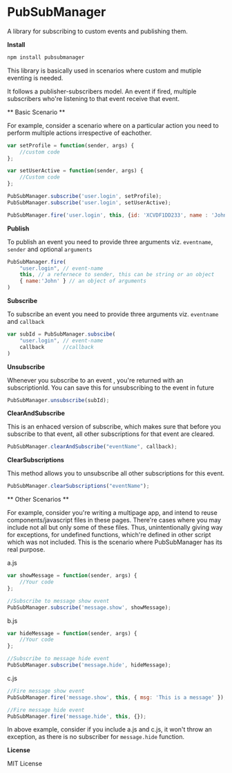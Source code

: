 PubSubManager
=============

A library for subscribing to custom events and publishing them.

**Install**
```javascript
npm install pubsubmanager
```

This library is basically used in scenarios where custom and mutiple eventing is needed.

It follows a publisher-subscribers model. An event if fired, multiple subscribers who're listening to that event receive that event.

** Basic Scenario **

For example, consider a scenario where on a particular action you need to perform multiple actions irrespective of eachother.
```javascript
var setProfile = function(sender, args) {
	//custom code
};

var setUserActive = function(sender, args) {
	//Custom code	
};

PubSubManager.subscribe('user.login', setProfile);
PubSubManager.subscribe('user.login', setUserActive);

PubSubManager.fire('user.login', this, {id: 'XCVDF1DD233', name : 'John'});
```

**Publish**

To publish an event you need to provide three arguments viz. `eventname`, `sender` and optional `arguments` 
```javascript
PubSubManager.fire(
	"user.login", // event-name
	this, // a refernece to sender, this can be string or an object
	{ name:'John' } // an object of arguments 
)
```

**Subscribe**

To subscribe an event you need to provide three arguments viz. `eventname` and `callback` 
```javascript
var subId = PubSubManager.subscibe(
	"user.login", // event-name
	callback 	  //callback
)
```

**Unsubscribe**

Whenever you subscribe to an event , you're returned with an subscriptionId. You can save this for unsubscribing to the event in future
```javascript
PubSubManager.unsubscribe(subId);
```

**ClearAndSubscribe**

This is an enhaced version of subscribe, which makes sure that before you subscribe to that event, all other subscriptions for that event are cleared.
```javascript
PubSubManager.clearAndSubscribe("eventName", callback);
```
**ClearSubscriptions**

This method allows you to unsubscribe all other subscriptions for this event.
```javascript
PubSubManager.clearSubscriptions("eventName");
```
** Other Scenarios **

For example, consider you're writing a multipage app, and intend to reuse components/javascript files in these pages.
There're cases where you may include not all but only some of these files. Thus, unintentionally giving way for exceptions, for undefined functions, which're defined in other script which was not included. This is the scenario where PubSubManager has its real purpose.

a.js
```javascript
var showMessage = function(sender, args) {
	//Your code
};

//Subscribe to message show event
PubSubManager.subscribe('message.show', showMessage);
```

b.js
```javascript
var hideMessage = function(sender, args) {
	//Your code
};

//Subscribe to message hide event
PubSubManager.subscribe('message.hide', hideMessage);
```

c.js
```javascript
//Fire message show event
PubSubManager.fire('message.show', this, { msg: 'This is a message' });

//Fire message hide event
PubSubManager.fire('message.hide', this, {});

```
In above example, consider if you include a.js and c.js, it won't throw an exception, as there is no subscriber for `message.hide` function.

**License**

MIT License
